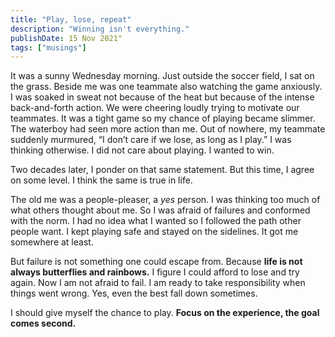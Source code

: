 ```yaml
---
title: "Play, lose, repeat"
description: "Winning isn't everything."
publishDate: 15 Nov 2021"
tags: ["musings"]
---
```


It was a sunny Wednesday morning. Just outside the soccer field, I sat on the grass. Beside me was one teammate also watching the game anxiously. I was soaked in sweat not because of the heat but because of the intense back-and-forth action. We were cheering loudly trying to motivate our teammates. It was a tight game so my chance of playing became slimmer. The waterboy had seen more action than me. Out of nowhere, my teammate suddenly murmured, “I don’t care if we lose, as long as I play.” I was thinking otherwise. I did not care about playing. I wanted to win.

Two decades later, I ponder on that same statement. But this time, I agree on some level. I think the same is true in life.

The old me was a people-pleaser, a _yes_ person. I was thinking too much of what others thought about me. So I was afraid of failures and conformed with the norm. I had no idea what I wanted so I followed the path other people want. I kept playing safe and stayed on the sidelines. It got me somewhere at least.

But failure is not something one could escape from. Because **life is not always butterflies and rainbows.** I figure I could afford to lose and try again. Now I am not afraid to fail. I am ready to take responsibility when things went wrong. Yes, even the best fall down sometimes.

I should give myself the chance to play. **Focus on the experience, the goal comes second.**
